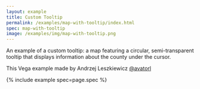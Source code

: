 ```yaml
---
layout: example
title: Custom Tooltip
permalink: /examples/map-with-tooltip/index.html
spec: map-with-tooltip
image: /examples/img/map-with-tooltip.png
---
```


An example of a custom tooltip: a map featuring a circular, semi-transparent tooltip that displays information about the county under the cursor.

This Vega example made by Andrzej Leszkiewicz [@avatorl](https://github.com/avatorl)

{% include example spec=page.spec %}

